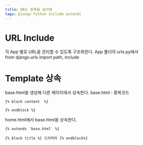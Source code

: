 ```yaml
---
title: DB는 중복을 싫어해
tags: Django Python Include extends
---
```


URL Include
===
각 App 별로 URL을 관리할 수 있도록 구조화한다. 
App 폴더의 urls.py에서  
from django.urls import path, include

Template 상속
===
base.html을 생성해 다른 페이지에서 상속한다.
base.html : 중복코드
```
{% block content  %}

{% endblock %}
```

home.html에서 base.html을 상속한다.
```
{% extends 'base.html' %}

{% block title %} 드리머리 {% endblock%}
```
